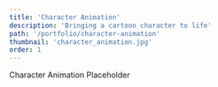 ```yaml
---
title: 'Character Animation'
description: 'Bringing a cartoon character to life'
path: '/portfolio/character-animation'
thumbnail: 'character_animation.jpg'
order: 1
---
```


Character Animation Placeholder
